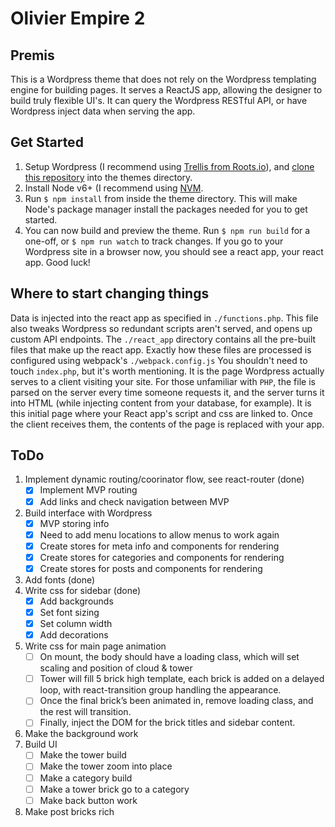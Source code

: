 # Olivier Empire 2

## Premis
This is a Wordpress theme that does not rely on the Wordpress templating engine for building pages. It serves a ReactJS app, allowing the designer to build truly flexible UI's. It can query the Wordpress RESTful API, or have Wordpress inject data when serving the app. 

## Get Started
1. Setup Wordpress (I recommend using [Trellis from Roots.io](https://roots.io/trellis/)), and [clone this repository](https://help.github.com/articles/cloning-a-repository/) into the themes directory.
2. Install Node v6+ (I recommend using [NVM](https://github.com/creationix/nvm).
3. Run `$ npm install` from inside the theme directory. This will make Node's package manager install the packages needed for you to get started.
4. You can now build and preview the theme. Run `$ npm run build` for a one-off, or `$ npm run watch` to track changes. If you go to your Wordpress site in a browser now, you should see a react app, your react app. Good luck!

## Where to start changing things
Data is injected into the react app as specified in `./functions.php`. This file also tweaks Wordpress so redundant scripts aren't served, and opens up custom API endpoints.
The `./react_app` directory contains all the pre-built files that make up the react app. Exactly how these files are processed is configured using webpack's `./webpack.config.js`
You shouldn't need to touch `index.php`, but it's worth mentioning. It is the page Wordpress actually serves to a client visiting your site. For those unfamiliar with `PHP`, the file is parsed on the server every time someone requests it, and the server turns it into HTML (while injecting content from your database, for example). It is this initial page where your React app's script and css are linked to. Once the client receives them, the contents of the page is replaced with your app.


## ToDo
1. Implement dynamic routing/coorinator flow, see react-router (done)
    - [x] Implement MVP routing 
    - [x] Add links and check navigation between MVP
2. Build interface with Wordpress
    - [x] MVP storing info
    - [x] Need to add menu locations to allow menus to work again
    - [x] Create stores for meta info and components for rendering
    - [x] Create stores for categories and components for rendering
    - [x] Create stores for posts and components for rendering
3. Add fonts (done)
4. Write css for sidebar (done)
    - [x] Add backgrounds
    - [x] Set font sizing
    - [x] Set column width
    - [x] Add decorations
5. Write css for main page animation
    - [ ] On mount, the body should have a loading class, which will set scaling and position of cloud & tower
    - [ ] Tower will fill 5 brick high template, each brick is added on a delayed loop, with react-transition group handling the appearance.
    - [ ] Once the final brick’s been animated in, remove loading class, and the rest will transition.
    - [ ] Finally, inject the DOM for the brick titles and sidebar content.
6. Make the background work
7. Build UI 
    - [ ] Make the tower build 
    - [ ] Make the tower zoom into place 
    - [ ] Make a category build 
    - [ ] Make a tower brick go to a category 
    - [ ] Make back button work
8. Make post bricks rich
